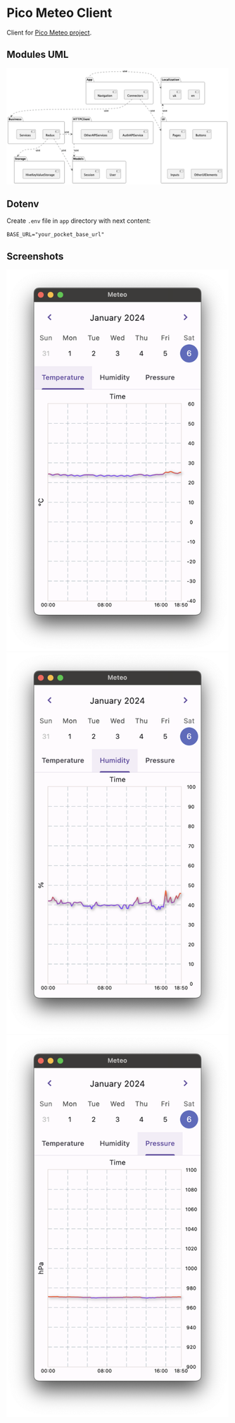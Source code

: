 # Pico Meteo Client

Client for [Pico Meteo project](https://github.com/pro100andrey/pico_meteo).

## Modules UML

![Modules](doc/out/modules/modules.png)


## Dotenv

Create `.env` file in `app` directory with next content:

```dotenv
BASE_URL="your_pocket_base_url"
```

## Screenshots

![Temperature](imgs/1.png)
![Humidity](imgs/2.png)
![Pressure](imgs/3.png)
